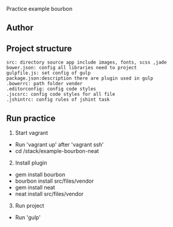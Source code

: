 Practice example bourbon

## Author

## Project structure
	src: directory source app include images, fonts, scss ,jade 
	bower.json: config all libraries need to project
	gulpfile.js: set config of gulp
	package.json:description there are plugin used in gulp
	.bowerrc: path folder vender
	.editorconfig: config code styles
	.jscsrc: config code styles for all file
	.jshintrc: config rules of jshint task 
## Run practice
1. Start vagrant
 - Run 'vagrant up' after 'vagrant ssh'
 - cd /stack/example-bourbon-neat
2. Install plugin
 - gem install bourbon
 - bourbon install src/files/vendor
 - gem install neat
 - neat install src/files/vendor
3. Run project
 - Run 'gulp'

